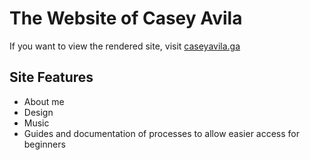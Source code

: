 # The Website of Casey Avila
If you want to view the rendered site, visit [caseyavila.ga](https://caseyavila.ga/)
## Site Features
- About me
- Design
- Music
- Guides and documentation of processes to allow easier access for beginners
